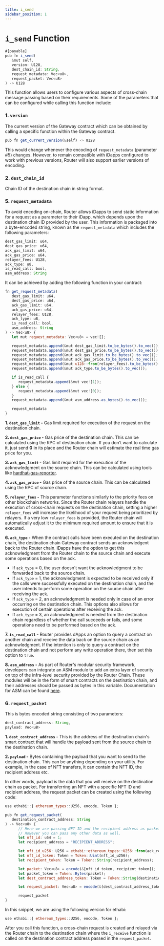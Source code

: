```yaml
---
title: i_send
sidebar_position: 1
---
```


# `i_send` Function

```javascript
#[payable]
pub fn i_send(
   &mut self,
   version: U128,
   dest_chain_id: String,
   request_metadata: Vec<u8>,
   request_packet: Vec<u8>
) -> U128
```





This function allows users to configure various aspects of cross-chain message passing based on their requirements. Some of the parameters that can be configured while calling this function include:

### 1. `version`

The current version of the Gateway contract which can be obtained by calling a specific function within the Gateway contract.

```javascript
pub fn get_current_version(&self) -> U128
```

This would change whenever the encoding of `request_metadata` (parameter #5) changes. However, to remain compatible with iDapps configured to work with previous versions, Router will also support earlier versions of encoding.

### 2. `dest_chain_id`

Chain ID of the destination chain in string format.

### 5. `request_metadata`

To avoid encoding on-chain, Router allows iDapps to send static information for a request as a parameter to their iDapp, which depends upon the destination chain ID provided by the user. This information is packaged into a byte-encoded string, known as the `request_metadata` which includes the following parameters:

```javascript
dest_gas_limit: u64,
dest_gas_price: u64,
ack_gas_limit: u64,
ack_gas_price: u64,
relayer_fees: U128,
ack_type: u8,
is_read_call: bool,
asm_address: String
```

It can be achieved by adding the following function in your contract:

```javascript
fn get_request_metadata(
   dest_gas_limit: u64,
   dest_gas_price: u64,
   ack_gas_limit: u64,
   ack_gas_price: u64,
   relayer_fees: U128,
   ack_type: u8,
   is_read_call: bool,
   asm_address: String
) -> Vec<u8> {
   let mut request_metadata: Vec<u8> = vec![];

   request_metadata.append(&mut dest_gas_limit.to_be_bytes().to_vec());
   request_metadata.append(&mut dest_gas_price.to_be_bytes().to_vec());
   request_metadata.append(&mut ack_gas_limit.to_be_bytes().to_vec());
   request_metadata.append(&mut ack_gas_price.to_be_bytes().to_vec());
   request_metadata.append(&mut u128::from(relayer_fees).to_be_bytes().to_vec());
   request_metadata.append(&mut ack_type.to_be_bytes().to_vec());

   if is_read_call {
      request_metadata.append(&mut vec![1]);
   } else {
      request_metadata.append(&mut vec![0]);
   }
   request_metadata.append(&mut asm_address.as_bytes().to_vec());

   request_metadata
}
```

**1. `dest_gas_limit` -** Gas limit required for execution of the request on the destination chain.

**2. `dest_gas_price` -** Gas price of the destination chain. This can be calculated using the RPC of destination chain. If you don’t want to calculate it, just send **0** in its place and the Router chain will estimate the real time gas price for you.

**3. `ack_gas_limit` -** Gas limit required for the execution of the acknowledgment on the source chain. This can be calculated using tools like [hardhat-gas-reporter](https://www.npmjs.com/package/hardhat-gas-reporter).

**4. `ack_gas_price` -** Gas price of the source chain. This can be calculated using the RPC of source chain.

**5. `relayer_fees` -** This parameter functions similarly to the priority fees on other blockchain networks. Since the Router chain relayers handle the execution of cross-chain requests on the destination chain, setting a higher `relayer_fees` will increase the likelihood of your request being prioritized by relayers. If a very low `relayer_fees` is provided, the Router chain will automatically adjust it to the minimum required amount to ensure that it is executed. 

**6. `ack_type` -** When the contract calls have been executed on the destination chain, the destination chain Gateway contract sends an acknowledgent back to the Router chain. iDapps have the option to get this acknowledgment from the Router chain to the source chain and execute some operations based on the ack.
   - If `ack_type` = 0, the user doesn't want the acknowledgment to be forwarded back to the source chain.
   - If `ack_type` = 1, the acknowledgment is expected to be received only if the calls were successfully executed on the destination chain, and the user intends to perform some operation on the source chain after receiving the ack.
   - If `ack_type` = 2, an acknowledgment is needed only in case of an error occurring on the destination chain. This options also allows for execution of certain operations after receiving the ack.
   - If `ack_type` = 3, an acknowledgment is needed from the destination chain regardless of whether the call succeeds or fails, and some operations need to be performed based on the ack. 

**7. `is_read_call` -** Router provides dApps an option to query a contract on another chain and receive the data back on the source chain as an acknowledgment. If the intention is only to query a contract on the destination chain and not perform any write operation there, then set this option to `true`.

**8. `asm_address` -** As part of Router's modular security framework, developers can integrate an ASM module to add an extra layer of security on top of the infra-level security provided by the Router Chain. These modules will be in the form of smart contracts on the destination chain, and their addresses should be passed as bytes in this variable. Documentation for ASM can be found [here](../../key-concepts/additional-security-modules).

### 6. `request_packet`

This is bytes encoded string consisting of two parameters:

```javascript
dest_contract_address: String,
payload: Vec<u8>
```

**1. `dest_contract_address` -** This is the address of the destination chain's smart contract that will handle the payload sent from the source chain to the destination chain.

**2. `payload` -** Bytes containing the payload that you want to send to the destination chain. This can be anything depending on your utility. For example, in the case of NFT transfers, it can contain the NFT ID, the recipient address etc. 


In other words, payload is the data that you will receive on the destination chain as packet. For transferring an NFT with a specific NFT ID and recipient address, the request packet can be created using the following code:

   ```javascript
   use ethabi::{ ethereum_types::U256, encode, Token };

   pub fn get_request_packet(
      destination_contract_address: String
   ) -> Vec<u8> {
         // Here we are passing NFT ID and the recipient address as packet.
         // However you can pass any other data as well.
         let nft_id: u64 = 1;
         let recipient_address = "RECIPIENT_ADDRESS";

         let nft_id_u256: U256 = ethabi::ethereum_types::U256::from(ack_request_identifier);
         let nft_id_token: Token = Token::Uint(nft_id_u256);
         let recipient_token: Token = Token::String(recipient_address);

         let packet: Vec<u8> = encode(&[nft_id_token, recipient_token]);
         let packet_token = Token::Bytes(packet);
         let dest_contract_address_token: Token = Token::String(destination_contract_address);

         let request_packet: Vec<u8> = encode(&[dest_contract_address_token, packet_token]);

         request_packet
   }
   ```

   In this snippet, we are using the following version for ethabi:

   ```javascript
   use ethabi::{ ethereum_types::U256, encode, Token };
   ```

After you call this function, a cross-chain request is created and relayed via the Router chain to the destination chain where the `i_receive` function is called on the destination contract address passed in the `request_packet`.
